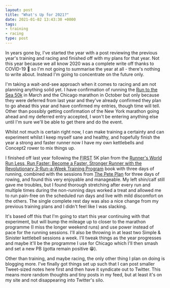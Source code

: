 ```yaml
---
layout: post
title: "What's Up for 2021?"
date: 2021-01-02 13:43:30 +0000
tags:
- training
- racing
type: post
---
```


In years gone by, I've started the year with a post reviewing the previous year's training and racing and finished off with my plans for that year. Not this year because we all know 2020 was a complete write off thanks to COVID-19 🦠 so I'm not going to summarise the year at all - there's nothing to write about. Instead I'm going to concentrate on the future only.

I'm taking a wait-and-see approach when it comes to racing and am not planning anything solid yet. I have confirmation of running the [Run to the Sea 50k](https://www.ultravioletrun.co.uk/run-to-the-sea) in March and the Chicago marathon in October but only because they were deferred from last year and they've already confirmed they plan to go ahead this year and have confirmed my entries, though time will tell. Other than possibly getting confirmation of the New York marathon going ahead and my deferred entry accepted, I won't be entering anything else until I'm sure we'll be able to get there and do the event.

Whilst not much is certain right now, I can make training a certainty and can experiment whilst I keep myself sane and healthy, and hopefully finish the year a strong and faster runner now I have my own kettlebells and Concept2 rower to mix things up.

I finished off last year following the <abbr title="Furman Institute of Running and Scientific Training">FIRST</abbr> 5K plan from the [Runner's World Run Less, Run Faster: Become a Faster, Stronger Runner with the Revolutionary 3-Run-a-Week Training Program](https://www.amazon.co.uk/Runners-World-Faster-3-Run-Week-ebook/dp/B007PF7LBE) book with three days of running, combined with the sessions from [The Pete Plan](https://thepeteplan.wordpress.com/the-pete-plan/) for three days of rowing, and found this very enjoyable and manageable. My left shin/calf still gave me troubles, but I found thorough stretching after every run and multiple times during the non-running days worked a treat and allowed me to run pain-free on the scheduled run days and live with mild discomfort on the others. The single complete rest day was also a nice change from my previous training plans and I didn't feel like I was slacking.

It's based off this that I'm going to start this year continuing with that experiment, but will bump the mileage up to closer to the marathon programme (I miss the longer weekend runs) and use power instead of pace for the running sessions. I'll also be throwing in at least two Simple & Sinister kettlebell sessions a week. I'll tweak things as the year progresses and maybe it'll be the programme I use for Chicago which I'll then smash and set a new PB (gotta remain positive 😁).

Other than training, and maybe racing, the only other thing I plan on doing is blogging more. I've finally got things set up such that I can post smaller Tweet-sized notes here first and then have it syndicate out to Twitter. This means more random thoughts and tiny posts in my feed, but at least it's on my site and not disappearing into Twitter's silo.
